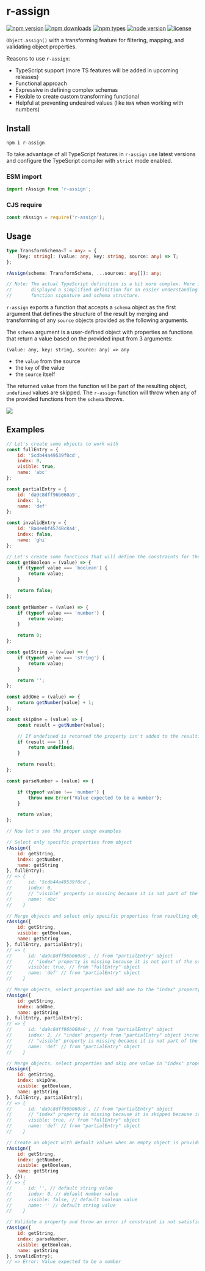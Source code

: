 # r-assign

[![npm version](https://img.shields.io/npm/v/r-assign.svg?logo=npm&style=flat-square)](https://www.npmjs.com/package/r-assign)
[![npm downloads](https://img.shields.io/npm/dm/r-assign.svg?style=flat-square)](https://www.npmjs.com/package/r-assign)
[![npm types](https://img.shields.io/npm/types/r-assign.svg?style=flat-square)](https://www.npmjs.com/package/r-assign)
[![node version](https://img.shields.io/node/v/r-assign.svg?style=flat-square)](https://www.npmjs.com/package/r-assign)
[![license](https://img.shields.io/npm/l/r-assign.svg?style=flat-square)](https://www.npmjs.com/package/r-assign)

`Object.assign()` with a transforming feature for filtering, mapping, and
validating object properties.

Reasons to use `r-assign`:
- TypeScript support (more TS features will be added in upcoming releases)
- Functional approach
- Expressive in defining complex schemas
- Flexible to create custom transforming functional
- Helpful at preventing undesired values (like `NaN` when working with numbers)

## Install

`npm i r-assign`

To take advantage of all TypeScript features in `r-assign` use latest versions
and configure the TypeScript compiler with `strict` mode enabled.

### ESM import

```js
import rAssign from 'r-assign';
```

### CJS require

```js
const rAssign = require('r-assign');
```

## Usage

```ts
type TransformSchema<T = any> = {
    [key: string]: (value: any, key: string, source: any) => T;
};

rAssign(schema: TransformSchema, ...sources: any[]): any;

// Note: The actual TypeScript definition is a bit more complex. Here is
//       displayed a simplified definition for an easier understanding of the
//       function signature and schema structure.
```

`r-assign` exports a function that accepts a `schema` object as the first
argument that defines the structure of the result by merging and transforming of
any `source` objects provided as the following arguments.

The `schema` argument is a user-defined object with properties as functions that
return a value based on the provided input from 3 arguments:

`(value: any, key: string, source: any) => any`

- the `value` from the source
- the `key` of the value
- the `source` itself

The returned value from the function will be part of the resulting object,
`undefined` values are skipped. The `r-assign` function will throw when any of
the provided functions from the `schema` throws.

<img src="diagram.svg"/>

## Examples

```js
// Let's create some objects to work with
const fullEntry = {
    id: '5cdb44a49539f8cd',
    index: 0,
    visible: true,
    name: 'abc'
};

const partialEntry = {
    id: 'da9c8dff96b060a9',
    index: 1,
    name: 'def'
};

const invalidEntry = {
    id: '8a4eebf45748c8a4',
    index: false,
    name: 'ghi'
};

// Let's create some functions that will define the constraints for the schema
const getBoolean = (value) => {
    if (typeof value === 'boolean') {
        return value;
    }

    return false;
};

const getNumber = (value) => {
    if (typeof value === 'number') {
        return value;
    }

    return 0;
};

const getString = (value) => {
    if (typeof value === 'string') {
        return value;
    }

    return '';
};

const addOne = (value) => {
    return getNumber(value) + 1;
};

const skipOne = (value) => {
    const result = getNumber(value);

    // If undefined is returned the property isn't added to the resulting object
    if (result === 1) {
        return undefined;
    }

    return result;
};

const parseNumber = (value) => {

    if (typeof value !== 'number') {
        throw new Error('Value expected to be a number');
    }

    return value;
};

// Now let's see the proper usage examples

// Select only specific properties from object
rAssign({
    id: getString,
    index: getNumber,
    name: getString
}, fullEntry);
// => {
//      id: '5cdb44a49539f8cd',
//      index: 0,
//      // "visible" property is missing because it is not part of the schema
//      name: 'abc'
//    }

// Merge objects and select only specific properties from resulting object
rAssign({
    id: getString,
    visible: getBoolean,
    name: getString
}, fullEntry, partialEntry);
// => {
//      id: 'da9c8dff96b060a9', // from "partialEntry" object
//      // "index" property is missing because it is not part of the schema
//      visible: true, // from "fullEntry" object
//      name: 'def' // from "partialEntry" object
//    }

// Merge objects, select properties and add one to the "index" property
rAssign({
    id: getString,
    index: addOne,
    name: getString
}, fullEntry, partialEntry);
// => {
//      id: 'da9c8dff96b060a9', // from "partialEntry" object
//      index: 2, // "index" property from "partialEntry" object incremented
//      // "visible" property is missing because it is not part of the schema
//      name: 'def' // from "partialEntry" object
//    }

// Merge objects, select properties and skip one value in "index" property
rAssign({
    id: getString,
    index: skipOne,
    visible: getBoolean,
    name: getString
}, fullEntry, partialEntry);
// => {
//      id: 'da9c8dff96b060a9', // from "partialEntry" object
//      // "index" property is missing because it is skipped because it is "1"
//      visible: true, // from "fullEntry" object
//      name: 'def' // from "partialEntry" object
//    }

// Create an object with default values when an empty object is provided
rAssign({
    id: getString,
    index: getNumber,
    visible: getBoolean,
    name: getString
}, {});
// => {
//      id: '', // default string value
//      index: 0, // default number value
//      visible: false, // default boolean value
//      name: '' // default string value
//    }

// Validate a property and throw an error if constraint is not satisfied
rAssign({
    id: getString,
    index: parseNumber,
    visible: getBoolean,
    name: getString
}, invalidEntry);
// => Error: Value expected to be a number
```